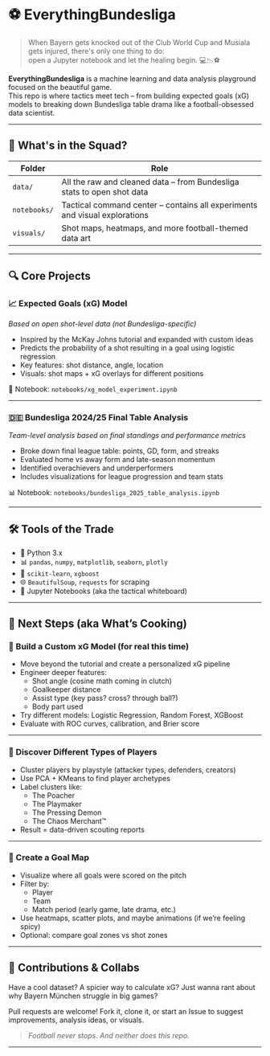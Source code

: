# ⚽ EverythingBundesliga

> When Bayern gets knocked out of the Club World Cup and Musiala gets injured, there's only one thing to do:  
> open a Jupyter notebook and let the healing begin. 💻📉⚽

**EverythingBundesliga** is a machine learning and data analysis playground focused on the beautiful game.  
This repo is where tactics meet tech – from building expected goals (xG) models to breaking down Bundesliga table drama like a football-obsessed data scientist.

---

## 📁 What's in the Squad?

| Folder | Role |
|--------|------|
| `data/` | All the raw and cleaned data – from Bundesliga stats to open shot data |
| `notebooks/` | Tactical command center – contains all experiments and visual explorations |
| `visuals/` | Shot maps, heatmaps, and more football-themed data art |

---

## 🔍 Core Projects

### 📈 Expected Goals (xG) Model  
*Based on open shot-level data (not Bundesliga-specific)*  
- Inspired by the McKay Johns tutorial and expanded with custom ideas
- Predicts the probability of a shot resulting in a goal using logistic regression
- Key features: shot distance, angle, location
- Visuals: shot maps + xG overlays for different positions

🧠 Notebook: `notebooks/xg_model_experiment.ipynb`

---

### 🇩🇪 Bundesliga 2024/25 Final Table Analysis  
*Team-level analysis based on final standings and performance metrics*  
- Broke down final league table: points, GD, form, and streaks
- Evaluated home vs away form and late-season momentum
- Identified overachievers and underperformers
- Includes visualizations for league progression and team stats

📊 Notebook: `notebooks/bundesliga_2025_table_analysis.ipynb`

---

## 🛠️ Tools of the Trade

- 🐍 Python 3.x  
- 📊 `pandas`, `numpy`, `matplotlib`, `seaborn`, `plotly`  
- 🤖 `scikit-learn`, `xgboost`  
- 🌐 `BeautifulSoup`, `requests` for scraping  
- 🧠 Jupyter Notebooks (aka the tactical whiteboard)

---

## 🚧 Next Steps (aka What’s Cooking)

### 🧠 Build a Custom xG Model (for real this time)
- Move beyond the tutorial and create a personalized xG pipeline
- Engineer deeper features:
  - Shot angle (cosine math coming in clutch)
  - Goalkeeper distance
  - Assist type (key pass? cross? through ball?)
  - Body part used
- Try different models: Logistic Regression, Random Forest, XGBoost
- Evaluate with ROC curves, calibration, and Brier score

---

### 🧬 Discover Different Types of Players
- Cluster players by playstyle (attacker types, defenders, creators)
- Use PCA + KMeans to find player archetypes
- Label clusters like:
  - The Poacher  
  - The Playmaker  
  - The Pressing Demon  
  - The Chaos Merchant™
- Result = data-driven scouting reports

---

### 🎯 Create a Goal Map
- Visualize where all goals were scored on the pitch
- Filter by:
  - Player
  - Team
  - Match period (early game, late drama, etc.)
- Use heatmaps, scatter plots, and maybe animations (if we’re feeling spicy)
- Optional: compare goal zones vs shot zones

---

## 🙌 Contributions & Collabs

Have a cool dataset? A spicier way to calculate xG? Just wanna rant about why Bayern München struggle in big games?

Pull requests are welcome! Fork it, clone it, or start an Issue to suggest improvements, analysis ideas, or visuals.

> _Football never stops. And neither does this repo._

---

